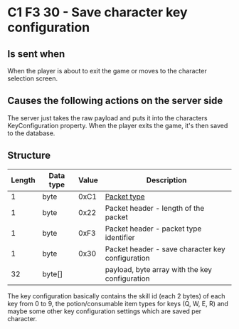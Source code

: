 ﻿# C1 F3 30 - Save character key configuration #

## Is sent when ##
When the player is about to exit the game or moves to the character selection screen.


## Causes the following actions on the server side ##
The server just takes the raw payload and puts it into the characters KeyConfiguration property.
When the player exits the game, it's then saved to the database.

## Structure ##

|  Length  | Data type | Value | Description |
|----------|---------|-------------|---------|
| 1 | byte | 0xC1   | [Packet type](PacketTypes.md) |
| 1 | byte | 0x22   | Packet header - length of the packet |
| 1 | byte | 0xF3   | Packet header - packet type identifier |
| 1 | byte | 0x30   | Packet header - save character key configuration |
| 32 | byte[] |     | payload, byte array with the key configuration |

The key configuration basically contains the skill id (each 2 bytes) of each key from 0 to 9, the
potion/consumable item types for keys (Q, W, E, R) and maybe some other key configuration settings which are saved per character.